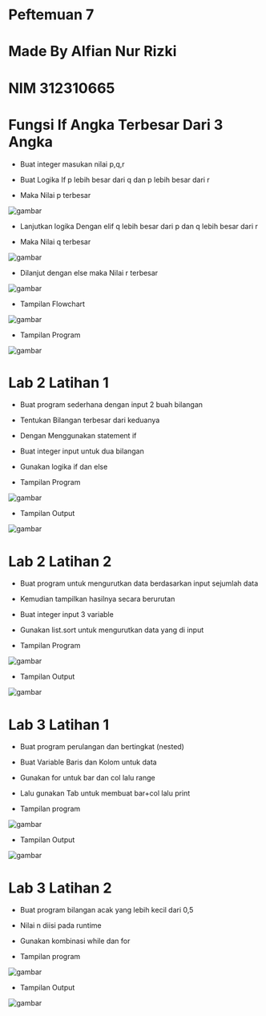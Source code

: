 # Peftemuan 7
# Made By Alfian Nur Rizki
# NIM 312310665

<h1>Fungsi If Angka Terbesar Dari 3 Angka</h1>

+ <p>Buat integer masukan nilai p,q,r</p>
+ <p>Buat Logika If p lebih besar dari q dan p lebih besar dari r</p>
+ <p>Maka Nilai p terbesar</p>

 ![gambar](dokumentasi/p.png)

+ <p>Lanjutkan logika Dengan elif q lebih besar dari p dan q lebih besar dari r</p>
+ <p>Maka Nilai q terbesar</p>

 ![gambar](dokumentasi/q.png)

+ <p>Dilanjut dengan else maka Nilai r terbesar</p>

 ![gambar](dokumentasi/r.png)

+ <p>Tampilan Flowchart</p>

 ![gambar](dokumentasi/Flowchart.png)

+ <p>Tampilan Program</p>

 ![gambar](dokumentasi/Program.png)

 <h1>Lab 2 Latihan 1</h1>
 
+ <p> Buat program sederhana dengan input 2 buah bilangan </p>
 + <p> Tentukan Bilangan terbesar dari keduanya</p>
 + <p> Dengan Menggunakan statement if </p>
 + <p>Buat integer input untuk dua bilangan</p>
 + <p>Gunakan logika if dan else </p>
 + <p>Tampilan Program</p>

![gambar](dokumentasi/lab2.1n.png)

+ <p>Tampilan Output</p>

![gambar](dokumentasi/pq02.png)

<h1>Lab 2 Latihan 2</h1>

+ <p>Buat program untuk mengurutkan data berdasarkan input sejumlah data</p>
+ <p>Kemudian tampilkan hasilnya secara berurutan</p>
+ <p>Buat integer input 3 variable</p>
+ <p>Gunakan list.sort untuk mengurutkan data yang di input</p>
+ <p>Tampilan Program</p>

![gambar](dokumentasi/lab2.2.png)

+ <p>Tampilan Output</p>

![gambar](dokumentasi/pqr.png) 

<h1>Lab 3 Latihan 1</h1>

+ <p>Buat program perulangan dan bertingkat (nested) </p>
+ <p>Buat Variable Baris dan Kolom untuk data</p>
+ <p>Gunakan for untuk bar dan col lalu range </p>
+ <p>Lalu gunakan Tab untuk membuat bar+col lalu print</p>
+ <p>Tampilan program</p>

![gambar](dokumentasi/lab3.1.png)

+ <p>Tampilan Output</p>

![gambar](dokumentasi/barkol.png)

<h1>Lab 3 Latihan 2</h1>

+ <p>Buat program bilangan acak yang lebih kecil dari 0,5</p>
+ <p>Nilai n diisi pada runtime</p>
+ <p>Gunakan kombinasi while dan for</p>
+ <p>Tampilan program</p>

![gambar](dokumentasi/lab3.2.png)

+ <p>Tampilan Output</p>

![gambar](dokumentasi/range.png)

